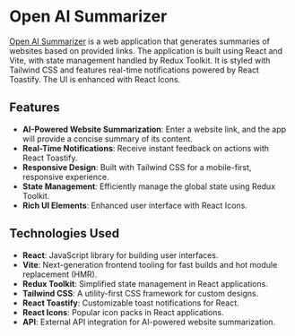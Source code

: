 # Open AI Summarizer

[Open AI Summarizer](https://open-ai-summary.netlify.app/) is a web application that generates summaries of websites based on provided links. The application is built using React and Vite, with state management handled by Redux Toolkit. It is styled with Tailwind CSS and features real-time notifications powered by React Toastify. The UI is enhanced with React Icons.

## Features

- **AI-Powered Website Summarization**: Enter a website link, and the app will provide a concise summary of its content.
- **Real-Time Notifications**: Receive instant feedback on actions with React Toastify.
- **Responsive Design**: Built with Tailwind CSS for a mobile-first, responsive experience.
- **State Management**: Efficiently manage the global state using Redux Toolkit.
- **Rich UI Elements**: Enhanced user interface with React Icons.

## Technologies Used

- **React**: JavaScript library for building user interfaces.
- **Vite**: Next-generation frontend tooling for fast builds and hot module replacement (HMR).
- **Redux Toolkit**: Simplified state management in React applications.
- **Tailwind CSS**: A utility-first CSS framework for custom designs.
- **React Toastify**: Customizable toast notifications for React.
- **React Icons**: Popular icon packs in React applications.
- **API**: External API integration for AI-powered website summarization.
